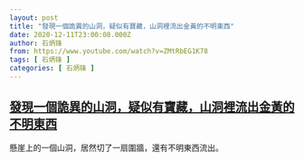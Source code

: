 ```yaml
---
layout: post
title: "發現一個詭異的山洞，疑似有寶藏，山洞裡流出金黃的不明東西"
date: 2020-12-11T23:00:08.000Z
author: 石炳锋
from: https://www.youtube.com/watch?v=ZMtRbEG1K78
tags: [ 石炳锋 ]
categories: [ 石炳锋 ]
---
```

<!--1607727608000-->
[發現一個詭異的山洞，疑似有寶藏，山洞裡流出金黃的不明東西](https://www.youtube.com/watch?v=ZMtRbEG1K78)
------

<div>
懸崖上的一個山洞，居然切了一扇圍牆，還有不明東西流出。
</div>
